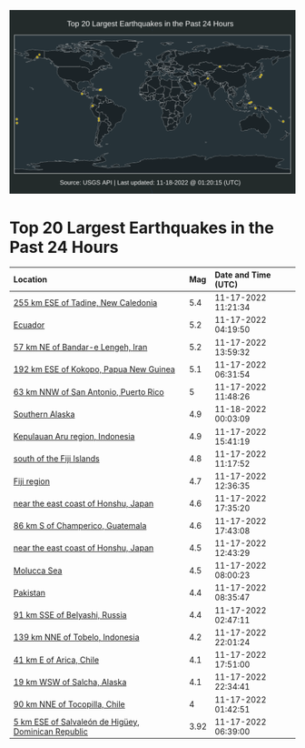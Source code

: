![Map](./map.png)

# Top 20 Largest Earthquakes in the Past 24 Hours

| Location | Mag | Date and Time (UTC) |
|:---|:---|:---|
| [255 km ESE of Tadine, New Caledonia](https://earthquake.usgs.gov/earthquakes/eventpage/us7000iqdn) | 5.4 | 11-17-2022 11:21:34 |
| [Ecuador](https://earthquake.usgs.gov/earthquakes/eventpage/us7000iqb6) | 5.2 | 11-17-2022 04:19:50 |
| [57 km NE of Bandar-e Lengeh, Iran](https://earthquake.usgs.gov/earthquakes/eventpage/us7000iqen) | 5.2 | 11-17-2022 13:59:32 |
| [192 km ESE of Kokopo, Papua New Guinea](https://earthquake.usgs.gov/earthquakes/eventpage/us7000iqc8) | 5.1 | 11-17-2022 06:31:54 |
| [63 km NNW of San Antonio, Puerto Rico](https://earthquake.usgs.gov/earthquakes/eventpage/pr2022321001) | 5 | 11-17-2022 11:48:26 |
| [Southern Alaska](https://earthquake.usgs.gov/earthquakes/eventpage/ak022esj2eua) | 4.9 | 11-18-2022 00:03:09 |
| [Kepulauan Aru region, Indonesia](https://earthquake.usgs.gov/earthquakes/eventpage/us7000iqgl) | 4.9 | 11-17-2022 15:41:19 |
| [south of the Fiji Islands](https://earthquake.usgs.gov/earthquakes/eventpage/us7000iqdm) | 4.8 | 11-17-2022 11:17:52 |
| [Fiji region](https://earthquake.usgs.gov/earthquakes/eventpage/us7000iqeb) | 4.7 | 11-17-2022 12:36:35 |
| [near the east coast of Honshu, Japan](https://earthquake.usgs.gov/earthquakes/eventpage/us7000iqie) | 4.6 | 11-17-2022 17:35:20 |
| [86 km S of Champerico, Guatemala](https://earthquake.usgs.gov/earthquakes/eventpage/us7000iqig) | 4.6 | 11-17-2022 17:43:08 |
| [near the east coast of Honshu, Japan](https://earthquake.usgs.gov/earthquakes/eventpage/us7000iqed) | 4.5 | 11-17-2022 12:43:29 |
| [Molucca Sea](https://earthquake.usgs.gov/earthquakes/eventpage/us7000iqcr) | 4.5 | 11-17-2022 08:00:23 |
| [Pakistan](https://earthquake.usgs.gov/earthquakes/eventpage/us7000iqcw) | 4.4 | 11-17-2022 08:35:47 |
| [91 km SSE of Belyashi, Russia](https://earthquake.usgs.gov/earthquakes/eventpage/us7000iqa9) | 4.4 | 11-17-2022 02:47:11 |
| [139 km NNE of Tobelo, Indonesia](https://earthquake.usgs.gov/earthquakes/eventpage/us7000iqjq) | 4.2 | 11-17-2022 22:01:24 |
| [41 km E of Arica, Chile](https://earthquake.usgs.gov/earthquakes/eventpage/us7000iqii) | 4.1 | 11-17-2022 17:51:00 |
| [19 km WSW of Salcha, Alaska](https://earthquake.usgs.gov/earthquakes/eventpage/ak022er8tbc2) | 4.1 | 11-17-2022 22:34:41 |
| [90 km NNE of Tocopilla, Chile](https://earthquake.usgs.gov/earthquakes/eventpage/us7000iq9v) | 4 | 11-17-2022 01:42:51 |
| [5 km ESE of Salvaleón de Higüey, Dominican Republic](https://earthquake.usgs.gov/earthquakes/eventpage/pr2022321000) | 3.92 | 11-17-2022 06:39:00 |
